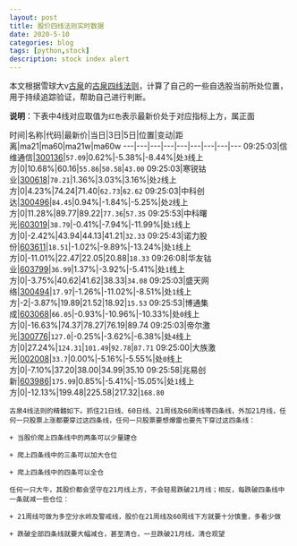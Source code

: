 ```yaml
---
layout: post
title: 股价四线法则实时数据
date: 2020-5-10
categories: blog
tags: [python,stock]
description: stock index alert
---
```



本文根据雪球大v[古泉](https://xueqiu.com/u/7148646888)的[古泉四线法则](https://xueqiu.com/7148646888/130498192)，计算了自己的一些自选股当前所处位置，用于持续追踪验证，帮助自己进行判断。

**说明**：下表中4线对应取值为`红色`表示最新价处于对应指标上方，属正面

时间|名称|代码|最新价|当日|3日|5日|位置|变动|距离|ma21|ma60|ma21w|ma60w
---|---|---|---|---|---|---|---|---
09:25:03|信维通信|[300136](https://xueqiu.com/S/SZ300136)|`57.09`|0.62%|-5.38%|-8.44%|处`3`线上方|0|10.68%|60.16|`55.86`|`50.58`|`43.00`
09:25:03|寒锐钴业|[300618](https://xueqiu.com/S/SZ300618)|`70.21`|1.36%|3.03%|3.16%|处`2`线上方|0|4.23%|74.24|71.40|`62.73`|`62.62`
09:25:03|中科创达|[300496](https://xueqiu.com/S/SZ300496)|`84.45`|0.94%|-1.84%|-5.25%|处`2`线上方|0|11.28%|89.77|89.22|`77.36`|`57.35`
09:25:53|中科曙光|[603019](https://xueqiu.com/S/SH603019)|`38.79`|-0.41%|-7.94%|-11.99%|处`1`线上方|0|-2.42%|43.94|44.13|41.21|`32.33`
09:25:43|诺力股份|[603611](https://xueqiu.com/S/SH603611)|`18.51`|-1.02%|-9.89%|-13.24%|处`1`线上方|0|-11.01%|22.47|22.05|20.88|`18.33`
09:26:08|华友钴业|[603799](https://xueqiu.com/S/SH603799)|`36.99`|1.37%|-3.92%|-5.41%|处`1`线上方|0|-3.75%|40.62|41.62|38.33|`34.08`
09:25:03|盛天网络|[300494](https://xueqiu.com/S/SZ300494)|`17.97`|-1.26%|-11.02%|-8.51%|处`1`线上方|-2|-3.87%|19.89|21.52|18.92|`15.53`
09:25:53|博通集成|[603068](https://xueqiu.com/S/SH603068)|`66.05`|-0.93%|-10.96%|-10.33%|处`0`线上方|0|-16.63%|74.37|78.27|76.19|89.74
09:25:03|帝尔激光|[300776](https://xueqiu.com/S/SZ300776)|`127.0`|-0.25%|-3.62%|-6.38%|处`4`线上方|0|27.24%|`124.31`|`101.49`|`92.78`|`87.71`
09:25:00|大族激光|[002008](https://xueqiu.com/S/SZ002008)|`33.7`|0.00%|-5.16%|-5.55%|处`0`线上方|0|-7.10%|37.20|38.00|34.99|35.10
09:25:58|兆易创新|[603986](https://xueqiu.com/S/SH603986)|`175.99`|0.85%|-5.41%|-15.05%|处`1`线上方|0|-12.13%|199.48|225.58|217.32|`168.80`

```
古泉4线法则的精髓如下。抓住21日线、60日线、21周线及60周线等四条线，外加21月线，任何一只股票上涨都要穿过这四条线，任何一只股票要想爆雷也要先下穿过这四条线：

+ 当股价爬上四条线中的两条可以少量建仓

+ 爬上四条线中的三条可以加大仓位

+ 爬上四条线中的四条可以全仓

任何一只大牛，其股价都会坚守在21月线上方，不会轻易跌破21月线；相反，每跌破四条线中一条就减一些仓位：

+ 21周线可做为多空分水岭及警戒线，股价在21周线及60周线下方就要十分慎重，多看少做

+ 跌破全部四条线就要大幅减仓，甚至清仓，一旦跌破21月线，清仓观望
```